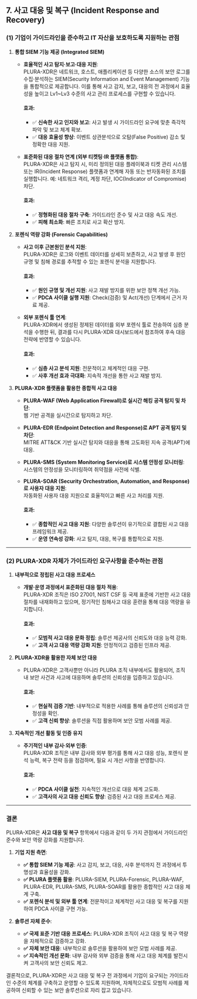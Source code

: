 ## **7. 사고 대응 및 복구** (Incident Response and Recovery)

### (1) 기업이 가이드라인을 준수하고 IT 자산을 보호하도록 지원하는 관점

1. **통합 SIEM 기능 제공 (Integrated SIEM)**  
   - **효율적인 사고 탐지·보고·대응 지원**:  
     PLURA-XDR은 네트워크, 호스트, 애플리케이션 등 다양한 소스의 보안 로그를 수집·분석하는 SIEM(Security Information and Event Management) 기능을 통합적으로 제공합니다. 이를 통해 사고 감지, 보고, 대응의 전 과정에서 효율성을 높이고 Lv1~Lv3 수준의 사고 관리 프로세스를 구현할 수 있습니다.  
     
     #### 효과:
     - ✅ **신속한 사고 인지와 보고**: 사고 발생 시 가이드라인 요구에 맞춘 즉각적 파악 및 보고 체계 확보.  
     - ✅ **대응 효율성 향상**: 이벤트 상관분석으로 오탐(False Positive) 감소 및 정확한 대응 지원.  

   - **표준화된 대응 절차 연계 (외부 티켓팅·IR 플랫폼 통합)**:  
     PLURA-XDR은 사고 탐지 시, 미리 정의된 대응 플레이북과 티켓 관리 시스템 또는 IR(Incident Response) 플랫폼과 연계해 자동 또는 반자동화된 조치를 실행합니다. 예: 네트워크 격리, 계정 차단, IOC(Indicator of Compromise) 차단.  
     
     #### 효과:
     - ✅ **정형화된 대응 절차 구축**: 가이드라인 준수 및 사고 대응 속도 개선.  
     - ✅ **피해 최소화**: 빠른 조치로 사고 확산 방지.  

2. **포렌식 역량 강화 (Forensic Capabilities)**  
   - **사고 이후 근본원인 분석 지원**:  
     PLURA-XDR은 로그와 이벤트 데이터를 상세히 보존하고, 사고 발생 후 원인 규명 및 침해 경로를 추적할 수 있는 포렌식 분석을 지원합니다.  
     
     #### 효과:
     - ✅ **원인 규명 및 개선 지원**: 사고 재발 방지를 위한 보안 정책 개선 가능.  
     - ✅ **PDCA 사이클 실행 지원**: Check(검증) 및 Act(개선) 단계에서 근거 자료 제공.  

   - **외부 포렌식 툴 연계**:  
     PLURA-XDR에서 생성된 정제된 데이터를 외부 포렌식 툴로 전송하여 심층 분석을 수행한 뒤, 결과를 다시 PLURA-XDR 대시보드에서 참조하여 후속 대응 전략에 반영할 수 있습니다.  
     
     #### 효과:
     - ✅ **심층 사고 분석 지원**: 전문적이고 체계적인 대응 구현.  
     - ✅ **사후 개선 효과 극대화**: 지속적 개선을 통한 사고 재발 방지.  

3. **PLURA-XDR 플랫폼을 활용한 종합적 사고 대응**  
   - **PLURA-WAF (Web Application Firewall)로 실시간 해킹 공격 탐지 및 차단**:  
     웹 기반 공격을 실시간으로 탐지하고 차단.  

   - **PLURA-EDR (Endpoint Detection and Response)로 APT 공격 탐지 및 차단**:  
     MITRE ATT&CK 기반 실시간 탐지와 대응을 통해 고도화된 지속 공격(APT)에 대응.  

   - **PLURA-SMS (System Monitoring Service)로 시스템 안정성 모니터링**:  
     시스템의 안정성을 모니터링하여 취약점을 사전에 식별.  

   - **PLURA-SOAR (Security Orchestration, Automation, and Response)로 사용자 대응 지원**:  
     자동화된 사용자 대응 지원으로 효율적이고 빠른 사고 처리를 지원.  

     #### 효과:
     - ✅ **종합적인 사고 대응 지원**: 다양한 솔루션이 유기적으로 결합된 사고 대응 프레임워크 제공.  
     - ✅ **운영 연속성 강화**: 사고 탐지, 대응, 복구를 통합적으로 지원.  

---

### (2) PLURA-XDR 자체가 가이드라인 요구사항을 준수하는 관점

1. **내부적으로 정립된 사고 대응 프로세스**  
   - **개발·운영 과정에서 표준화된 대응 절차 적용**:  
     PLURA-XDR 조직은 ISO 27001, NIST CSF 등 국제 표준에 기반한 사고 대응 절차를 내재화하고 있으며, 정기적인 침해사고 대응 훈련을 통해 대응 역량을 유지합니다.  
     
     #### 효과:
     - ✅ **모범적 사고 대응 문화 정립**: 솔루션 제공사의 신뢰도와 대응 능력 강화.  
     - ✅ **고객 사고 대응 역량 강화 지원**: 안정적이고 검증된 인프라 제공.  

2. **PLURA-XDR을 활용한 자체 보안 대응**  
   - PLURA-XDR은 고객사뿐만 아니라 PLURA 조직 내부에서도 활용되어, 조직 내 보안 사건과 사고에 대응하며 솔루션의 신뢰성을 입증하고 있습니다.  
     
     #### 효과:
     - ✅ **현실적 검증 기반**: 내부적으로 적용한 사례를 통해 솔루션의 신뢰성과 안정성을 확인.  
     - ✅ **고객 신뢰 향상**: 솔루션을 직접 활용하며 보안 모범 사례를 제공.  

3. **지속적인 개선 활동 및 인증 유지**  
   - **주기적인 내부 감사·외부 인증**:  
     PLURA-XDR 조직은 내부 감사와 외부 평가를 통해 사고 대응 성능, 포렌식 분석 능력, 복구 전략 등을 점검하며, 필요 시 개선 사항을 반영합니다.  
     
     #### 효과:
     - ✅ **PDCA 사이클 실천**: 지속적인 개선으로 대응 체계 고도화.  
     - ✅ **고객사의 사고 대응 신뢰도 향상**: 검증된 사고 대응 프로세스 제공.  

---

### 결론

PLURA-XDR은 **사고 대응 및 복구** 항목에서 다음과 같이 두 가지 관점에서 가이드라인 준수와 보안 역량 강화를 지원합니다.

1. **기업 지원 측면**:  
   - **✅ 통합 SIEM 기능 제공**: 사고 감지, 보고, 대응, 사후 분석까지 전 과정에서 투명성과 효율성을 강화.  
   - **✅ PLURA 플랫폼 활용**: PLURA-SIEM, PLURA-Forensic, PLURA-WAF, PLURA-EDR, PLURA-SMS, PLURA-SOAR를 활용한 종합적인 사고 대응 체계 구축.  
   - **✅ 포렌식 분석 및 외부 툴 연계**: 전문적이고 체계적인 사고 대응 및 복구를 지원하여 PDCA 사이클 구현 가능.  

2. **솔루션 자체 준수**:  
   - **✅ 국제 표준 기반 대응 프로세스**: PLURA-XDR 조직이 사고 대응 및 복구 역량을 자체적으로 검증하고 강화.  
   - **✅ 자체 보안 대응**: 내부적으로 솔루션을 활용하여 보안 모범 사례를 제공.  
   - **✅ 지속적인 개선 문화**: 내부 감사와 외부 검증을 통해 사고 대응 체계를 발전시켜 고객사의 보안 신뢰도 제고.  

결론적으로, PLURA-XDR은 사고 대응 및 복구 전 과정에서 기업이 요구되는 가이드라인 수준의 체계를 구축하고 운영할 수 있도록 지원하며, 자체적으로도 모범적 사례를 제공하여 신뢰할 수 있는 보안 솔루션으로 자리 잡고 있습니다.
